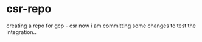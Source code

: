 # csr-repo
creating a repo for gcp - csr 
now i am committing some changes to test the integration..
